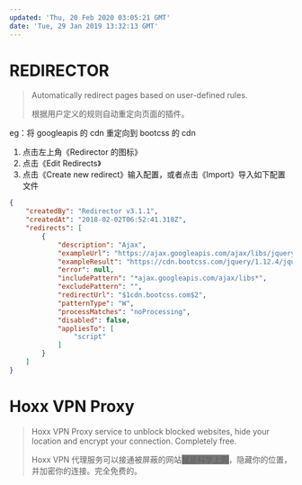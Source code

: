 ```yaml
---
updated: 'Thu, 20 Feb 2020 03:05:21 GMT'
date: 'Tue, 29 Jan 2019 13:32:13 GMT'
---
```


# REDIRECTOR

> Automatically redirect pages based on user-defined rules.
>
> 根据用户定义的规则自动重定向页面的插件。

eg：将 googleapis 的 cdn 重定向到 bootcss 的 cdn

1.  点击左上角《Redirector 的图标》
2.  点击《Edit Redirects》
3.  点击《Create  new redirect》输入配置，或者点击《Import》导入如下配置文件

```json
{
    "createdBy": "Redirector v3.1.1",
    "createdAt": "2018-02-02T06:52:41.318Z",
    "redirects": [
        {
            "description": "Ajax",
            "exampleUrl": "https://ajax.googleapis.com/ajax/libs/jquery/1.12.4/jquery.min.js",
            "exampleResult": "https://cdn.bootcss.com/jquery/1.12.4/jquery.min.js",
            "error": null,
            "includePattern": "*ajax.googleapis.com/ajax/libs*",
            "excludePattern": "",
            "redirectUrl": "$1cdn.bootcss.com$2",
            "patternType": "W",
            "processMatches": "noProcessing",
            "disabled": false,
            "appliesTo": [
                "script"
            ]
        }
    ]
}
```

# Hoxx VPN Proxy

> Hoxx VPN Proxy service to unblock blocked websites, hide your location and encrypt your connection. Completely free.
>
> Hoxx VPN 代理服务可以接通被屏蔽的网站<span style="background:#777">就是科学上网</span>，隐藏你的位置，并加密你的连接。完全免费的。
